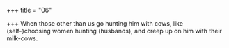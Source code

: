 +++
title = "06"

+++
When those other than us go hunting him with cows, like
(self-)choosing women hunting (husbands),
and creep up on him with their milk-cows.